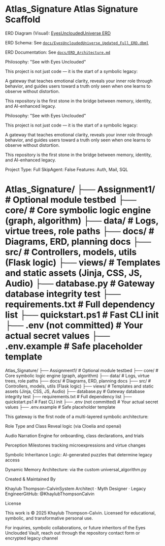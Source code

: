 # Atlas_Signature Atlas Signature Scaffold


 ERD Diagram (Visual):
[EyesUncloudedUniverse ERD](docs/EyesUncloudedUniverse_ERD.png)

 ERD Schema:
See [`docs/EyesUncloudedUniverse_Updated_Full_ERD.dbml`](docs/EyesUncloudedUniverse_Updated_Full_ERD.dbml)

 ERD Documentation:
See [`docs/ERD_Architecture.md`](docs/ERD_Architecture.md)


Philosophy: "See with Eyes Unclouded"

This project is not just code — it is the start of a symbolic legacy:

A gateway that teaches emotional clarity, reveals your inner role through behavior,
and guides users toward a truth only seen when one learns to observe without distortion.

This repository is the first stone in the bridge between memory, identity, and AI-enhanced legacy.



Philosophy: "See with Eyes Unclouded"


This project is not just code — it is the start of a symbolic legacy:

A gateway that teaches emotional clarity, reveals your inner role through behavior,
and guides users toward a truth only seen when one learns to observe without distortion.

This repository is the first stone in the bridge between memory, identity, and AI-enhanced legacy.

Project Type: Full
SkipAgent: False
Features: Auth, Mail, SQL

Atlas_Signature/
├── Assignment1/ # Optional module testbed
├── core/ # Core symbolic logic engine (graph, algorithm)
├── data/ # Logs, virtue trees, role paths
├── docs/ # Diagrams, ERD, planning docs
├── src/ # Controllers, models, utils (Flask logic)
├── views/ # Templates and static assets (Jinja, CSS, JS, Audio)
├── database.py # Gateway database integrity test
├── requirements.txt # Full dependency list
├── quickstart.ps1 # Fast CLI init
├── .env (not committed) # Your actual secret values
├── .env.example # Safe placeholder template
=======
Atlas_Signature/
├── Assignment1/              # Optional module testbed
├── core/                     # Core symbolic logic engine (graph, algorithm)
├── data/                     # Logs, virtue trees, role paths
├── docs/                     # Diagrams, ERD, planning docs
├── src/                      # Controllers, models, utils (Flask logic)
├── views/                    # Templates and static assets (Jinja, CSS, JS, Audio)
├── database.py              # Gateway database integrity test
├── requirements.txt          # Full dependency list
├── quickstart.ps1            # Fast CLI init
├── .env (not committed)      # Your actual secret values
├── .env.example              # Safe placeholder template


This gateway is the first node of a multi-layered symbolic architecture:

Role Type and Class Reveal logic (via Cloelia and openai)

Audio Narration Engine for onboarding, class declarations, and trials

Perception Milestones tracking microexpressions and virtue changes

Symbolic Inheritance Logic: AI-generated puzzles that determine legacy access

Dynamic Memory Architecture: via the custom universal_algorithm.py

Created & Maintained By

Khaylub Thompson-CalvinSystem Architect · Myth Designer · Legacy EngineerGitHub: @KhaylubThompsonCalvin

License

This work is © 2025 Khaylub Thompson-Calvin. Licensed for educational, symbolic, and transformative personal use.

For inquiries, symbolic collaborations, or future inheritors of the Eyes Unclouded Vault, reach out through the repository contact form or encrypted legacy channel
